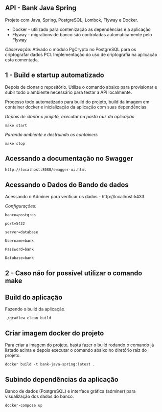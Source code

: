 API - Bank Java Spring
---
Projeto com Java, Spring, PostgreSQL, Lombok, Flyway e Docker.
- Docker - utilizado para contenização as dependências e a aplicação
- Flyway - migrations de banco são controladas automaticamente pelo Flyway

*Observação:*
Ativado o módulo PgCrypto no PostgreSQL para os criptografar dados PCI. Implementação do uso de criptografia na aplicação esta comentada.


1 - Build e startup automatizado
---
Depois de clonar o repositório. Utilize o comando abaixo para provisionar e subir todo o ambiente necessário para testar a API localmente.

Processo todo automatizado para build do projeto, build da imagem em container docker e inicialização da aplicação com suas dependências.

*Depois de clonar o projeto, executar na pasta raiz da aplicação*

    make start

*Parando ambiente e destruindo os containers*

    make stop

Acessando a documentação no Swagger
---
    http://localhost:8080/swagger-ui.html

Acessando o Dados do Bando de dados
---

Acessando o Adminer para verificar os dados - http://localhost:5433

*Configurações:*

    banco=postgres

    port=5432
	
    server=database

	Username=bank

	Password=bank

    Database=bank


2 - Caso não for possível utilizar o comando make
---

Build do aplicação
---
Fazendo o build da aplicação.

    ./gradlew clean build


Criar imagem docker do projeto
---
Para criar a imagem do projeto, basta fazer o build rodando o comando já listado acima e depois executar o comando abaixo no diretório raiz do projeto.

    docker build -t bank-java-spring:latest .


Subindo dependências da aplicação
---
Banco de dados (PostgreSQL) e interface gráfica (adminer) para visualização dos dados do banco.   

    docker-compose up

